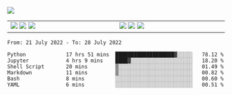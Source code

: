 ![](https://komarev.com/ghpvc/?username=tfwang96&color=dc143c)
<!-- ![Anurag's github stats](https://github-readme-stats.vercel.app/api?username=tfwang96&count_private=true&show_icons=true&bg_color=ffffff,a9a9a9,ff0000&text_color=ffffff&title_color=ffffff&icon_color=ffffff) -->


<table cellspacing="0" cellpadding="0" style="border-collapse: collapse; border: none;">
  <tbody>
  <tr style="border: none;">
    <td width="500px" style="border: none; vertical-align: top;">
      <img src="https://github.com/tfwang96/tfwang96/blob/main/header.svg">
      <img src="https://github.com/tfwang96/tfwang96/blob/main/repositories.svg">
<!--       <img src="https://github.com/tfwang96/tfwang96/blob/main/posts.svg"> -->
      <img src="https://github.com/tfwang96/tfwang96/blob/main/languages.svg">
<!--       <img src="https://github.com/tfwang96/tfwang96/blob/main/topics.svg"> -->
    </td>
    <td width="500px" style="border: none; vertical-align: top;">
       <img src="https://github.com/tfwang96/tfwang96/blob/main/followup.svg">
      <img src="https://github.com/tfwang96/tfwang96/blob/main/reactions.svg">
      <img src="https://github.com/tfwang96/tfwang96/blob/main/activity-community.svg">
<!--       <img src="https://github.com/tfwang96/tfwang96/blob/main/stackoverflow.svg"> -->
<!--       <img src="https://github.com/tfwang96/tfwang96/blob/main/achievements.svg"> -->
    </td>
  </tr>
  </tbody>
</table>

<!--START_SECTION:waka-->

```text
From: 21 July 2022 - To: 28 July 2022

Python             17 hrs 51 mins  ███████████████████▓░░░░░   78.12 %
Jupyter            4 hrs 9 mins    ████▓░░░░░░░░░░░░░░░░░░░░   18.20 %
Shell Script       20 mins         ▒░░░░░░░░░░░░░░░░░░░░░░░░   01.49 %
Markdown           11 mins         ▒░░░░░░░░░░░░░░░░░░░░░░░░   00.82 %
Bash               8 mins          ░░░░░░░░░░░░░░░░░░░░░░░░░   00.60 %
YAML               6 mins          ░░░░░░░░░░░░░░░░░░░░░░░░░   00.51 %
```

<!--END_SECTION:waka-->
